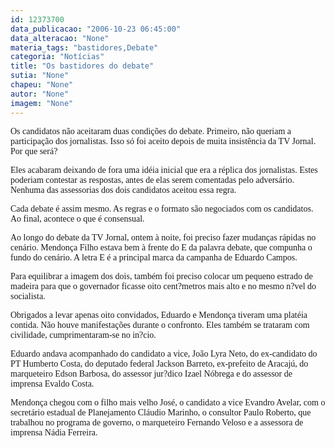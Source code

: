 ```yaml
---
id: 12373700
data_publicacao: "2006-10-23 06:45:00"
data_alteracao: "None"
materia_tags: "bastidores,Debate"
categoria: "Notícias"
title: "Os bastidores do debate"
sutia: "None"
chapeu: "None"
autor: "None"
imagem: "None"
---
```

<p><P><FONT face=Verdana>Os candidatos não aceitaram duas condições do debate. Primeiro, não queriam a participação dos jornalistas. Isso só foi aceito depois de muita insistência da TV Jornal. Por que será?</FONT></P></p>
<p><P><FONT face=Verdana>Eles acabaram deixando de fora uma idéia inicial que era a réplica dos jornalistas. Estes poderiam contestar as respostas, antes de elas serem comentadas pelo adversário. Nenhuma das assessorias dos dois candidatos aceitou essa regra.</FONT></P></p>
<p><P><FONT face=Verdana>Cada debate é assim mesmo. As regras e o formato são negociados com os candidatos. Ao final, acontece o que é consensual.</FONT></P></p>
<p><P><FONT face=Verdana>Ao longo do debate da TV Jornal, ontem à noite, foi preciso fazer mudanças rápidas no cenário. Mendonça Filho estava bem à frente do E da palavra debate, que compunha o fundo do cenário. A letra E é a principal marca da campanha de Eduardo Campos.</FONT></P></p>
<p><P><FONT face=Verdana>Para equilibrar a imagem dos dois, também foi preciso colocar um pequeno estrado de madeira para que o governador ficasse oito cent?metros mais alto e no mesmo n?vel do socialista. </FONT></P></p>
<p><P><FONT face=Verdana>Obrigados a levar apenas oito convidados, Eduardo e Mendonça tiveram uma platéia contida. Não houve manifestações durante o confronto. Eles também se trataram com civilidade, cumprimentaram-se no in?cio.</FONT></P></p>
<p><P><FONT face=Verdana>Eduardo andava acompanhado do candidato a vice, João Lyra Neto, do ex-candidato do PT Humberto Costa, do deputado federal Jackson Barreto, ex-prefeito de Aracajú, do marqueteiro Edson Barbosa, do assessor jur?dico Izael Nóbrega e do assessor de imprensa Evaldo Costa.</FONT></P></p>
<p><P><FONT face=Verdana>Mendonça chegou com o filho mais velho José, o candidato a vice Evandro Avelar, com o secretário estadual de Planejamento Cláudio Marinho, o consultor Paulo Roberto, que trabalhou no programa de governo, o marqueteiro Fernando Veloso e a assessora de imprensa Nádia Ferreira.</FONT></P> </p>

